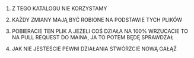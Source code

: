 1. Z TEGO KATALOGU NIE KORZYSTAMY

2. KAŻDY ZMIANY MAJĄ BYĆ ROBIONE NA PODSTAWIE TYCH PLIKÓW

3. POBIERACIE TEN PLIK A JEŻELI COŚ DZIAŁA NA 100% WRZUCACIE TO NA PULL REQUEST DO MAINA, JA TO POTEM BĘDĘ SPRAWDZAŁ

4. JAK NIE JESTEŚCIE PEWNI DZIAŁANIA STWÓRZCIE NOWĄ GAŁĄŹ
